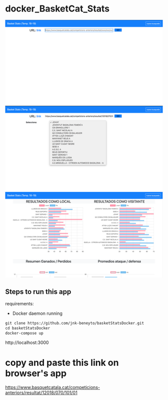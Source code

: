 # docker_BasketCat_Stats

![pic](img/stats1.png)
![pic](img/stats2.png)
![pic](img/stats3.png)

## Steps to run this app

requirements:

- Docker daemon running

```
git clone https://github.com/jnk-beneyto/basketStatsDocker.git
cd basketStatsDocker
docker-compose up
```

http://localhost:3000

# copy and paste this link on browser's app

https://www.basquetcatala.cat/competicions-anteriors/resultat/12018/070/101/01
